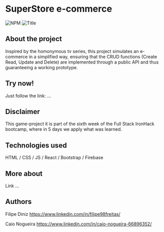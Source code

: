 # SuperStore e-commerce

![NPM](https://img.shields.io/npm/l/react)
![Title](https://github.com/filipe98freitas/e-commerce/blob/main/src/images/logo.png)

## About the project

Inspired by the homonymous tv series, this project simulates an e-commerce in a simplified way, ensuring that the CRUD functions (Create Read, Update and Delete) are implemented through a public API and thus guaranteeing a working prototype.

## Try now!

Just follow the link:  ...

## Disclaimer

This game-project it is part of the sixth  week of the Full Stack IronHack bootcamp, where in 5 days we apply what was learned.

## Technologies used
HTML / CSS / JS / React / Bootstrap / Firebase

## More about

Link  ...

## Authors

Filipe Diniz
https://www.linkedin.com/in/filipe98freitas/

Caio Nogueira
https://www.linkedin.com/in/caio-nogueira-66896352/
